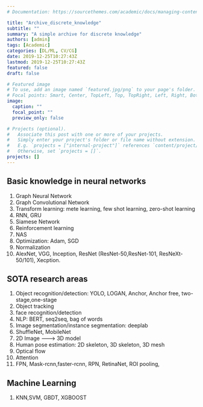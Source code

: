 ```yaml
---
# Documentation: https://sourcethemes.com/academic/docs/managing-content/

title: "Archive_discrete_knowledge"
subtitle: ""
summary: "A simple archive for discrete knowledge"
authors: [admin]
tags: [Academic]
categories: [DL/ML, CV/CG]
date: 2019-12-25T10:27:43Z
lastmod: 2019-12-25T10:27:43Z
featured: false
draft: false

# Featured image
# To use, add an image named `featured.jpg/png` to your page's folder.
# Focal points: Smart, Center, TopLeft, Top, TopRight, Left, Right, BottomLeft, Bottom, BottomRight.
image:
  caption: ""
  focal_point: ""
  preview_only: false

# Projects (optional).
#   Associate this post with one or more of your projects.
#   Simply enter your project's folder or file name without extension.
#   E.g. `projects = ["internal-project"]` references `content/project/deep-learning/index.md`.
#   Otherwise, set `projects = []`.
projects: []
---
```

## Basic knowledge in neural networks
1. Graph Neural Network
2. Graph Convolutional Network
3. Transform learning: mete learning, few shot learning, zero-shot learning
4. RNN, GRU
5. Siamese Network
6. Reinforcement learning
7. NAS
8. Optimization: Adam, SGD
9. Normalization
10. AlexNet, VGG, Inception, ResNet (ResNet-50,ResNet-101, ResNeXt-50/101), Xecption.
## SOTA research areas
1. Object recognition/detection: YOLO, LOGAN, Anchor, Anchor free, two-stage,one-stage
2. Object tracking
3. face recognition/detection
4. NLP: BERT, seq2seq, bag of words
5. Image segmentation/instance segmentation: deeplab
6. ShuffleNet, MobileNet
7. 2D Image ---> 3D model
8. Human pose estimation: 2D skeleton, 3D skeleton, 3D mesh
9. Optical flow
10. Attention
11. FPN, Mask-rcnn,faster-rcnn, RPN, RetinaNet, ROI pooling,
## Machine Learning
1. KNN,SVM, GBDT, XGBOOST
